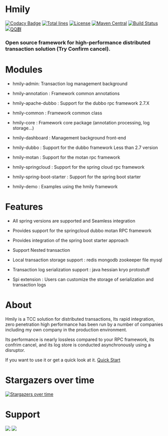 Hmily
================
[![Codacy Badge](https://api.codacy.com/project/badge/Grade/2f0a0191b02448e6919aca6ce12a1584)](https://app.codacy.com/app/yu199195/hmily?utm_source=github.com&utm_medium=referral&utm_content=yu199195/hmily&utm_campaign=Badge_Grade_Settings)
[![Total lines](https://tokei.rs/b1/github/yu199195/hmily?category=lines)](https://github.com/yu199195/hmily)
[![License](https://img.shields.io/badge/License-Apache%202.0-blue.svg?label=license)](https://github.com/yu199195/hmily/blob/master/LICENSE)
[![Maven Central](https://img.shields.io/maven-central/v/org.dromara/hmily.svg?label=maven%20central)](http://search.maven.org/#search%7Cga%7C1%7Cg%3A%22org.dromara%22%20AND%20hmily)
[![Build Status](https://travis-ci.org/yu199195/hmily.svg?branch=master)](https://travis-ci.org/yu199195/hmily)
[![QQ群](https://img.shields.io/badge/chat-on%20QQ-ff69b4.svg?style=flat-square)](https://shang.qq.com/wpa/qunwpa?idkey=2e9e353fa10924812bc58c10ab46de0ca6bef80e34168bccde275f7ca0cafd85)

### Open source framework for high-performance distributed transaction solution (Try Confirm cancel).


# Modules

  * hmily-admin: Transaction log management background
  
  * hmily-annotation : Framework common annotations
  
  * hmily-apache-dubbo : Support for the dubbo rpc framework 2.7.X

  * hmily-common :  Framework common class
  
  * hmily-core : Framework core package (annotation processing, log storage...)              
  
  * hmily-dashboard : Management background front-end
  
  * hmily-dubbo : Support for the dubbo framework Less than 2.7 version
  
  * hmily-motan : Support for the motan rpc framework
  
  * hmily-springcloud : Support for the spring cloud rpc framework
  
  * hmily-spring-boot-starter : Support for the spring boot starter
  
  * hmily-demo : Examples using the hmily framework
 
#  Features
   
   *  All spring versions are supported and Seamless integration
   
   *  Provides support for the springcloud dubbo motan RPC framework
   
   *  Provides integration of the spring boot starter approach
   
   *  Support Nested transaction 
   
   *  Local transaction storage support :  redis mongodb zookeeper file mysql
   
   *  Transaction log serialization support : java hessian kryo protostuff
   
   *  Spi extension : Users can customize the storage of serialization and transaction logs

  
# About 

   Hmily is a TCC solution for distributed transactions, Its rapid integration, zero penetration high performance has been run by a number of companies including my own company in the production environment.
  
   Its performance is nearly lossless compared to your RPC framework, its confrim cancel, and its log store is conducted asynchronously using a disruptor.
  
   If you want to use it or get a quick look at it. [Quick Start](http://dromara.org/website/zh-cn/docs/hmily/index.html)
  
 
# Stargazers over time

[![Stargazers over time](https://starchart.cc/yu199195/hmily.svg)](https://starchart.cc/yu199195/hmily) 
 

# Support

  ![](https://yu199195.github.io/images/qq.png)    ![](https://yu199195.github.io/images/public.jpg)
 



